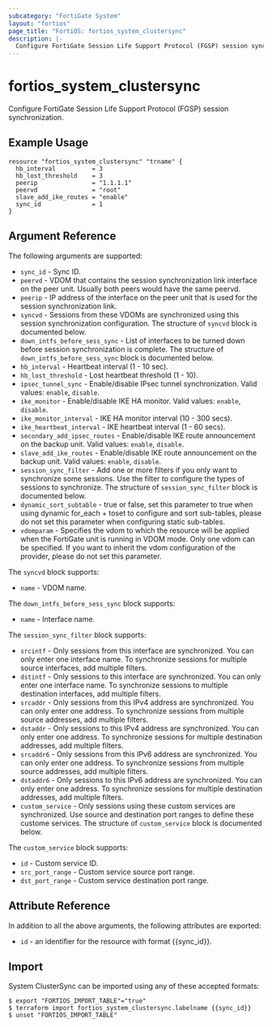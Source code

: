 ```yaml
---
subcategory: "FortiGate System"
layout: "fortios"
page_title: "FortiOS: fortios_system_clustersync"
description: |-
  Configure FortiGate Session Life Support Protocol (FGSP) session synchronization.
---
```


# fortios_system_clustersync
Configure FortiGate Session Life Support Protocol (FGSP) session synchronization.

## Example Usage

```hcl
resource "fortios_system_clustersync" "trname" {
  hb_interval          = 3
  hb_lost_threshold    = 3
  peerip               = "1.1.1.1"
  peervd               = "root"
  slave_add_ike_routes = "enable"
  sync_id              = 1
}
```

## Argument Reference

The following arguments are supported:

* `sync_id` - Sync ID.
* `peervd` - VDOM that contains the session synchronization link interface on the peer unit. Usually both peers would have the same peervd.
* `peerip` - IP address of the interface on the peer unit that is used for the session synchronization link.
* `syncvd` - Sessions from these VDOMs are synchronized using this session synchronization configuration. The structure of `syncvd` block is documented below.
* `down_intfs_before_sess_sync` - List of interfaces to be turned down before session synchronization is complete. The structure of `down_intfs_before_sess_sync` block is documented below.
* `hb_interval` - Heartbeat interval (1 - 10 sec).
* `hb_lost_threshold` - Lost heartbeat threshold (1 - 10).
* `ipsec_tunnel_sync` - Enable/disable IPsec tunnel synchronization. Valid values: `enable`, `disable`.
* `ike_monitor` - Enable/disable IKE HA monitor. Valid values: `enable`, `disable`.
* `ike_monitor_interval` - IKE HA monitor interval (10 - 300 secs).
* `ike_heartbeat_interval` - IKE heartbeat interval (1 - 60 secs).
* `secondary_add_ipsec_routes` - Enable/disable IKE route announcement on the backup unit. Valid values: `enable`, `disable`.
* `slave_add_ike_routes` - Enable/disable IKE route announcement on the backup unit. Valid values: `enable`, `disable`.
* `session_sync_filter` - Add one or more filters if you only want to synchronize some sessions. Use the filter to configure the types of sessions to synchronize. The structure of `session_sync_filter` block is documented below.
* `dynamic_sort_subtable` - true or false, set this parameter to true when using dynamic for_each + toset to configure and sort sub-tables, please do not set this parameter when configuring static sub-tables.
* `vdomparam` - Specifies the vdom to which the resource will be applied when the FortiGate unit is running in VDOM mode. Only one vdom can be specified. If you want to inherit the vdom configuration of the provider, please do not set this parameter.

The `syncvd` block supports:

* `name` - VDOM name.

The `down_intfs_before_sess_sync` block supports:

* `name` - Interface name.

The `session_sync_filter` block supports:

* `srcintf` - Only sessions from this interface are synchronized. You can only enter one interface name. To synchronize sessions for multiple source interfaces, add multiple filters.
* `dstintf` - Only sessions to this interface are synchronized. You can only enter one interface name. To synchronize sessions to multiple destination interfaces, add multiple filters.
* `srcaddr` - Only sessions from this IPv4 address are synchronized. You can only enter one address. To synchronize sessions from multiple source addresses, add multiple filters.
* `dstaddr` - Only sessions to this IPv4 address are synchronized. You can only enter one address. To synchronize sessions for multiple destination addresses, add multiple filters.
* `srcaddr6` - Only sessions from this IPv6 address are synchronized. You can only enter one address. To synchronize sessions from multiple source addresses, add multiple filters.
* `dstaddr6` - Only sessions to this IPv6 address are synchronized. You can only enter one address. To synchronize sessions for multiple destination addresses, add multiple filters.
* `custom_service` - Only sessions using these custom services are synchronized. Use source and destination port ranges to define these custome services. The structure of `custom_service` block is documented below.

The `custom_service` block supports:

* `id` - Custom service ID.
* `src_port_range` - Custom service source port range.
* `dst_port_range` - Custom service destination port range.


## Attribute Reference

In addition to all the above arguments, the following attributes are exported:
* `id` - an identifier for the resource with format {{sync_id}}.

## Import

System ClusterSync can be imported using any of these accepted formats:
```
$ export "FORTIOS_IMPORT_TABLE"="true"
$ terraform import fortios_system_clustersync.labelname {{sync_id}}
$ unset "FORTIOS_IMPORT_TABLE"
```
